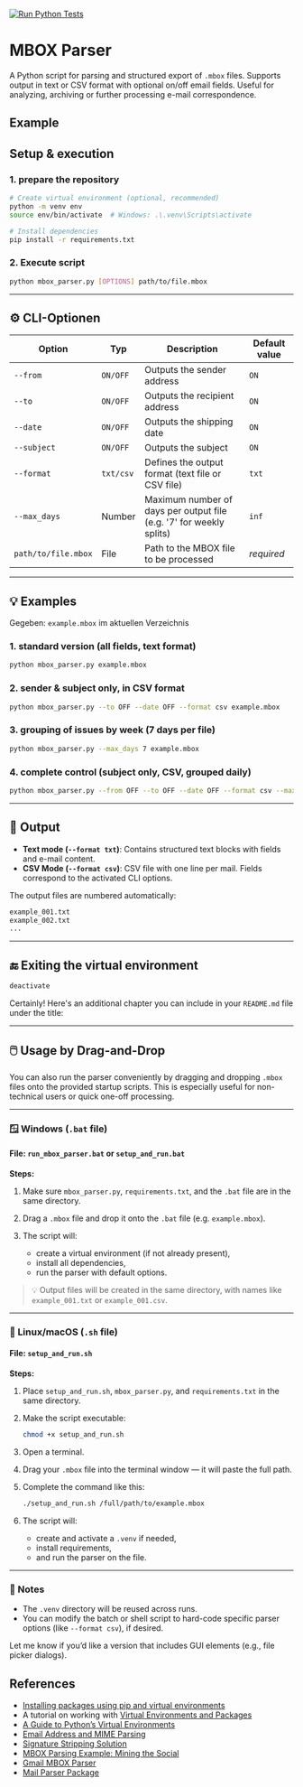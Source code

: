 [![Run Python Tests](https://github.com/pamagister/mbox-gmail-parser/actions/workflows/python-tests.yml/badge.svg)](https://github.com/maxmustermann/mbox-parser/actions/workflows/python-tests.yml)

# MBOX Parser

A Python script for parsing and structured export of `.mbox` files.
Supports output in text or CSV format with optional on/off email fields.
Useful for analyzing, archiving or further processing e-mail correspondence.

## Example


## Setup & execution

### 1. prepare the repository

```bash
# Create virtual environment (optional, recommended)
python -m venv env
source env/bin/activate  # Windows: .\.venv\Scripts\activate

# Install dependencies
pip install -r requirements.txt

````


### 2. Execute script

```bash
python mbox_parser.py [OPTIONS] path/to/file.mbox
```

---

## ⚙️ CLI-Optionen

| Option              | Typ        | Description                                                               | Default value  |
| ------------------- |------------|---------------------------------------------------------------------------|----------------|
| `--from`            | `ON/OFF`   | Outputs the sender address                                                | `ON`           |
| `--to`              | `ON/OFF`   | Outputs the recipient address                                             | `ON`           |
| `--date`            | `ON/OFF`   | Outputs the shipping date                                                 | `ON`           |
| `--subject`         | `ON/OFF`   | Outputs the subject                                                       | `ON`           |
| `--format`          | `txt/csv`  | Defines the output format (text file or CSV file)                         | `txt`          |
| `--max_days`        | Number     | Maximum number of days per output file (e.g. '7' for weekly splits)       | `inf`          |
| `path/to/file.mbox` | File       | Path to the MBOX file to be processed                                     | *required* |

---

## 💡 Examples

Gegeben: `example.mbox` im aktuellen Verzeichnis

### 1. standard version (all fields, text format)

```bash
python mbox_parser.py example.mbox
```

### 2. sender & subject only, in CSV format

```bash
python mbox_parser.py --to OFF --date OFF --format csv example.mbox
```

### 3. grouping of issues by week (7 days per file)

```bash
python mbox_parser.py --max_days 7 example.mbox
```

### 4. complete control (subject only, CSV, grouped daily)

```bash
python mbox_parser.py --from OFF --to OFF --date OFF --format csv --max_days 1 example.mbox
```

---

## 📁 Output

* **Text mode (`--format txt`)**: Contains structured text blocks with fields and e-mail content.
* **CSV Mode (`--format csv`)**: CSV file with one line per mail. Fields correspond to the activated CLI options.

The output files are numbered automatically:

```bash
example_001.txt
example_002.txt
...
```

---

## 🔚 Exiting the virtual environment

```bash
deactivate
```

Certainly! Here's an additional chapter you can include in your `README.md` file under the title:

---

## 🖱️ Usage by Drag-and-Drop

You can also run the parser conveniently by dragging and dropping `.mbox` files onto the provided startup scripts. This is especially useful for non-technical users or quick one-off processing.

---

### 🪟 Windows (`.bat` file)

#### File: `run_mbox_parser.bat` or `setup_and_run.bat`

**Steps:**

1. Make sure `mbox_parser.py`, `requirements.txt`, and the `.bat` file are in the same directory.
2. Drag a `.mbox` file and drop it onto the `.bat` file (e.g. `example.mbox`).
3. The script will:

   * create a virtual environment (if not already present),
   * install all dependencies,
   * run the parser with default options.

> 💡 Output files will be created in the same directory, with names like `example_001.txt` or `example_001.csv`.

---

### 🐧 Linux/macOS (`.sh` file)

#### File: `setup_and_run.sh`

**Steps:**

1. Place `setup_and_run.sh`, `mbox_parser.py`, and `requirements.txt` in the same directory.

2. Make the script executable:

   ```bash
   chmod +x setup_and_run.sh
   ```

3. Open a terminal.

4. Drag your `.mbox` file into the terminal window — it will paste the full path.

5. Complete the command like this:

   ```bash
   ./setup_and_run.sh /full/path/to/example.mbox
   ```

6. The script will:

   * create and activate a `.venv` if needed,
   * install requirements,
   * and run the parser on the file.

---

### 📝 Notes

* The `.venv` directory will be reused across runs.
* You can modify the batch or shell script to hard-code specific parser options (like `--format csv`), if desired.

Let me know if you’d like a version that includes GUI elements (e.g., file picker dialogs).



## References

- [Installing packages using pip and virtual environments](https://packaging.python.org/guides/installing-using-pip-and-virtual-environments/)
- A tutorial on working with [Virtual Environments and Packages](https://docs.python.org/3/tutorial/venv.html)
- [A Guide to Python’s Virtual Environments](https://towardsdatascience.com/virtual-environments-104c62d48c54)
- [Email Address and MIME Parsing](https://github.com/mailgun/flanker)
- [Signature Stripping Solution](https://github.com/mailgun/talon)
- [MBOX Parsing Example: Mining the Social](https://www.oreilly.com/library/view/mining-the-social/9781449368180/ch06.html)
- [Gmail MBOX Parser](https://github.com/alejandro-g-m/Gmail-MBOX-email-parser)
- [Mail Parser Package](https://pypi.org/project/mail-parser/)
